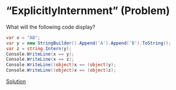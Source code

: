 # “ExplicitlyInternment” (Problem)

What will the following code display?

```cs
var x = "AB";
var y = new StringBuilder().Append('A').Append('B').ToString();
var z = string.Intern(y);
Console.WriteLine(x == y);
Console.WriteLine(x == z);
Console.WriteLine((object)x == (object)y);
Console.WriteLine((object)x == (object)z);
```

[Solution](./ExplicitlyInternment-A.md)